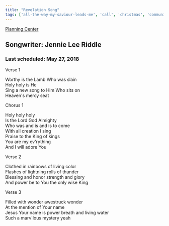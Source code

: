 ```yaml
---
title: "Revelation Song"
tags: ['all-the-way-my-saviour-leads-me', 'call', 'christmas', 'communion', 'consumed', 'cross', 'forgiveness', 'gods-love', 'heaven', 'holy', 'holy-is-the-lord', 'craig-smith', 'how-he-loves', 'inside-out', 'king-of-kings', 'lamb', 'mig']
---
```


[Planning Center](https://services.planningcenteronline.com/songs/12127708)

## Songwriter: Jennie Lee Riddle
### Last scheduled: May 27, 2018          

Verse 1  
  
Worthy is the Lamb Who was slain  
Holy holy is He  
Sing a new song to Him Who sits on  
Heaven's mercy seat  
  
Chorus 1  
  
Holy holy holy  
Is the Lord God Almighty  
Who was and is and is to come  
With all creation I sing  
Praise to the King of kings  
You are my ev'rything  
And I will adore You  
  
Verse 2  
  
Clothed in rainbows of living color  
Flashes of lightning rolls of thunder  
Blessing and honor strength and glory  
And power be to You the only wise King  
  
Verse 3  
  
Filled with wonder awestruck wonder  
At the mention of Your name  
Jesus Your name is power breath and living water  
Such a marv'lous mystery yeah
